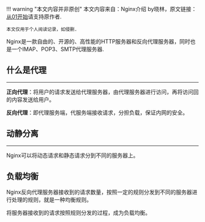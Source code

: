 !!! warning "本文内容并非原创"
    本文内容来自：Nginx介绍 by晓林，原文链接：[从01开始](https://www.peterjxl.com/)请支持原作者.
    
    本文仅用于个人阅读记录，如侵删.

Nginx是一款自由的、开源的、高性能的HTTP服务器和反向代理服务器，同时也是一个IMAP、POP3、SMTP代理服务器.

## 什么是代理
------
**正向代理**：将用户的请求发送给代理服务器，由代理服务器进行访问，再将访问回的内容发送给用户。

**反向代理**：即代理服务端，代服务端接收请求，分担负载，保证内网的安全。
## 动静分离
------
Nginx可以将动态请求和静态请求分到不同的服务器上。
## 负载均衡
Nginx反向代理服务器接收到的请求数量，按照一定的规则分发到不同的服务器进行处理的规则，就是一种均衡规则。

将服务器接收到的请求按照规则分发的过程，成为负载均衡。
